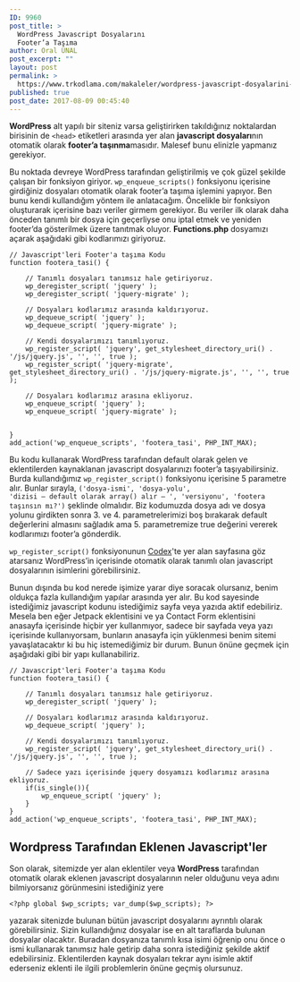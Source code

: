 ```yaml
---
ID: 9960
post_title: >
  WordPress Javascript Dosyalarını
  Footer’a Taşıma
author: Oral ÜNAL
post_excerpt: ""
layout: post
permalink: >
  https://www.trkodlama.com/makaleler/wordpress-javascript-dosyalarini-footera-tasima-9960.html
published: true
post_date: 2017-08-09 00:45:40
---
```

<strong>WordPress</strong> alt yapılı bir siteniz varsa geliştirirken takıldığınız noktalardan birisinin de <code>&lt;head&gt;</code> etiketleri arasında yer alan <strong>javascript dosyaları</strong>nın otomatik olarak <strong>footer’a taşınma</strong>masıdır. Malesef bunu elinizle yapmanız gerekiyor.

Bu noktada devreye WordPress tarafından geliştirilmiş ve çok güzel şekilde çalışan bir fonksiyon giriyor. <code>wp_enqueue_scripts()</code> fonksiyonu içerisine girdiğiniz dosyaları otomatik olarak footer’a taşıma işlemini yapıyor. Ben bunu kendi kullandığım yöntem ile anlatacağım. Öncelikle bir fonksiyon oluşturarak içerisine bazı veriler girmem gerekiyor. Bu veriler ilk olarak daha önceden tanımlı bir dosya için geçerliyse onu iptal etmek ve yeniden footer’da gösterilmek üzere tanıtmak oluyor. <strong>Functions.php</strong> dosyamızı açarak aşağıdaki gibi kodlarımızı giriyoruz.
<pre class="line-numbers"><code class="language-php">// Javascript'leri Footer'a taşıma Kodu
function footera_tasi() {
 
	// Tanımlı dosyaları tanımsız hale getiriyoruz.
	wp_deregister_script( 'jquery' );
	wp_deregister_script( 'jquery-migrate' );
 
	// Dosyaları kodlarımız arasında kaldırıyoruz.
	wp_dequeue_script( 'jquery' );
	wp_dequeue_script( 'jquery-migrate' );
 
	// Kendi dosyalarımızı tanımlıyoruz.
	wp_register_script( 'jquery', get_stylesheet_directory_uri() . '/js/jquery.js', '', '', true );
	wp_register_script( 'jquery-migrate', get_stylesheet_directory_uri() . '/js/jquery-migrate.js', '', '', true );
 
	// Dosyaları kodlarımız arasına ekliyoruz.
	wp_enqueue_script( 'jquery' );
	wp_enqueue_script( 'jquery-migrate' );
 
 
}
add_action('wp_enqueue_scripts', 'footera_tasi', PHP_INT_MAX);</code></pre>
Bu kodu kullanarak WordPress tarafından default olarak gelen ve eklentilerden kaynaklanan javascript dosyalarınızı footer’a taşıyabilirsiniz. Burda kullandığımız <code>wp_register_script()</code> fonksiyonu içerisine 5 parametre alır. Bunlar sırayla, <code>('dosya-ismi', 'dosya-yolu', 'dizisi – default olarak array() alır – ', 'versiyonu', 'footera taşınsın mı?')</code> şeklinde olmalıdır. Biz kodumuzda dosya adı ve dosya yolunu girdikten sonra 3. ve 4. parametrelerimizi boş bırakarak default değerlerini almasını sağladık ama 5. parametremize true değerini vererek kodlarımızı footer’a gönderdik.

<code>wp_register_script()</code> fonksiyonunun <a href="https://developer.wordpress.org/reference/functions/wp_register_script/#core-registered-scripts">Codex</a>'te yer alan sayfasına göz atarsanız WordPress’in içerisinde otomatik olarak tanımlı olan javascript dosyalarının isimlerini görebilirsiniz.

Bunun dışında bu kod nerede işimize yarar diye soracak olursanız, benim oldukça fazla kullandığım yapılar arasında yer alır. Bu kod sayesinde istediğimiz javascript kodunu istediğimiz sayfa veya yazıda aktif edebiliriz. Mesela ben eğer Jetpack eklentisini ve ya Contact Form eklentisini anasayfa içerisinde hiçbir yer kullanmıyor, sadece bir sayfada veya yazı içerisinde kullanıyorsam, bunların anasayfa için yüklenmesi benim sitemi yavaşlatacaktır ki bu hiç istemediğimiz bir durum. Bunun önüne geçmek için aşağıdaki gibi bir yapı kullanabiliriz.
<pre class="line-numbers"><code class="language-php">// Javascript'leri Footer'a taşıma Kodu
function footera_tasi() {

	// Tanımlı dosyaları tanımsız hale getiriyoruz.
	wp_deregister_script( 'jquery' );

	// Dosyaları kodlarımız arasında kaldırıyoruz.
	wp_dequeue_script( 'jquery' );

	// Kendi dosyalarımızı tanımlıyoruz.
	wp_register_script( 'jquery', get_stylesheet_directory_uri() . '/js/jquery.js', '', '', true );

	// Sadece yazı içerisinde jquery dosyamızı kodlarımız arasına ekliyoruz.
	if(is_single()){
		wp_enqueue_script( 'jquery' );
	}
}
add_action('wp_enqueue_scripts', 'footera_tasi', PHP_INT_MAX);</code></pre>
<h2>Wordpress Tarafından Eklenen Javascript'ler</h2>
Son olarak, sitemizde yer alan eklentiler veya <strong>WordPress</strong> tarafından otomatik olarak eklenen javascript dosyalarının neler olduğunu veya adını bilmiyorsanız görünmesini istediğiniz yere
<pre class="line-numbers"><code class="language-php">&lt;?php global $wp_scripts; var_dump($wp_scripts); ?&gt;</code></pre>
yazarak sitenizde bulunan bütün javascript dosyalarını ayrıntılı olarak görebilirsiniz. Sizin kullandığınız dosyalar ise en alt taraflarda bulunan dosyalar olacaktır. Buradan dosyanıza tanımlı kısa isimi öğrenip onu önce o ismi kullanarak tanımsız hale getirip daha sonra istediğiniz şekilde aktif edebilirsiniz. Eklentilerden kaynak dosyaları tekrar aynı isimle aktif ederseniz eklenti ile ilgili problemlerin önüne geçmiş olursunuz.